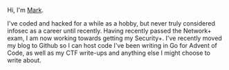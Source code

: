 Hi, I'm [Mark](https://www.twitter.com/xfavatax).

I've coded and hacked for a while as a hobby, but never truly considered infosec as a career until recently. Having recently passed the Network+ exam, I am now working towards getting my Security+. I've recently moved my blog to Github so I can host code I've been writing in Go for Advent of Code, as well as my CTF write-ups and anything else I might choose to write about.
